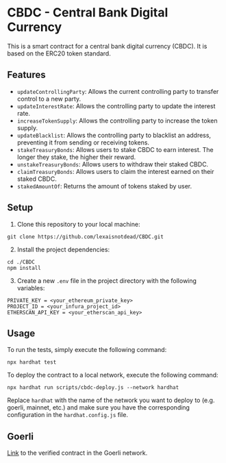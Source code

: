 # CBDC - Central Bank Digital Currency
This is a smart contract for a central bank digital currency (CBDC). It is based on the ERC20 token standard.

## Features
* ```updateControllingParty```: Allows the current controlling party to transfer control to a new party.
* ```updateInterestRate```: Allows the controlling party to update the interest rate.
* ```increaseTokenSupply```: Allows the controlling party to increase the token supply.
* ```updateBlacklist```: Allows the controlling party to blacklist an address, preventing it from sending or receiving tokens.
* ```stakeTreasuryBonds```: Allows users to stake CBDC to earn interest. The longer they stake, the higher their reward.
* ```unstakeTreasuryBonds```: Allows users to withdraw their staked CBDC.
* ```claimTreasuryBonds```: Allows users to claim the interest earned on their staked CBDC.
* ```stakedAmountOf```: Returns the amount of tokens staked by user.

## Setup
1. Clone this repository to your local machine:
```
git clone https://github.com/lexaisnotdead/CBDC.git
```
2. Install the project dependencies:
```
cd ./CBDC
npm install
```

3. Create a new ```.env``` file in the project directory with the following variables:
```
PRIVATE_KEY = <your_ethereum_private_key>
PROJECT_ID = <your_infura_project_id>
ETHERSCAN_API_KEY = <your_etherscan_api_key>
```

## Usage
To run the tests, simply execute the following command:
```
npx hardhat test
```

To deploy the contract to a local network, execute the following command:
```
npx hardhat run scripts/cbdc-deploy.js --network hardhat
```
Replace ```hardhat``` with the name of the network you want to deploy to (e.g. goerli, mainnet, etc.) and make sure you have the corresponding configuration in the `hardhat.config.js` file.

## Goerli
[Link](https://goerli.etherscan.io/address/0x16FD77B210B93024C9D20EFB1650Bc6C187fF523#code) to the verified contract in the Goerli network.